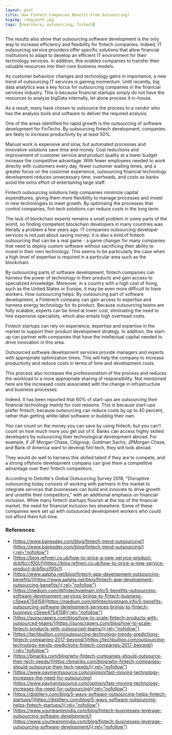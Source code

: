 ```yaml
---
layout: post
title: How Fintech Companies Benefit From Outsourcing?
bigimg: /img/path.jpg
tags: [nearshore, outsourcing, fintech]
---
```

The results also show that outsourcing software development is the only way to increase efficiency and flexibility for fintech companies. Indeed, IT outsourcing service providers offer specific solutions that allow financial institutions to adapt to develop an efficient IT environment for their technology services. In addition, this enables companies to transfer their valuable resources into their core business models. 

As customer behaviour changes and technology gains in importance, a new trend of outsourcing IT services is gaining momentum. Until recently, big data analytics was a key focus for outsourcing companies in the financial services industry. This is because financial startups simply do not have the resources to analyze bigData internally, let alone process it in-house. 

As a result, many have chosen to outsource the process to a vendor who has the analysis tools and software to deliver the required analysis. 

One of the areas identified for rapid growth is the outsourcing of software development for FinTechs. By outsourcing fintech development, companies are likely to increase productivity by at least 50%. 

Manual work is expensive and slow, but automated processes and innovative solutions save time and money. Cost reductions and improvement of customer service and product quality at a lower budget increase the competitive advantage. With fewer employees needed to work directly with customers every day, fewer customer waiting times, and a greater focus on the customer experience, outsourcing financial technology development reduces unnecessary time, overheads, and costs as banks avoid the extra effort of entertaining large staff. 

Fintech outsourcing solutions help companies minimize capital expenditures, giving them more flexibility to manage processes and invest in new technologies to meet growth. By optimising the processes that control companies, fint-tech solutions can reduce costs in the long term. 

The lack of blockchain experts remains a small problem in some parts of the world, so finding competent blockchain developers in many countries was literally a problem a few years ago. IT companies outsourcing developer services is not just about saving money; it is also a kind of fintech outsourcing that can be a real game - a game changer for many companies that need to deploy custom software without sacrificing their ability to invest in their own technology. This seems to be particularly the case when a high level of expertise is required in a particular area such as the blockchain. 

By outsourcing parts of software development, fintech companies can harness the power of technology in their products and gain access to specialized knowledge. Moreover, in a country with a high cost of living, such as the United States or Europe, it may be even more difficult to have workers. How outsourcing helps: By outsourcing part of software development, a Finterech company can gain access to expertise and harness energy technology for its product. Because outsourcing teams are fully scalable, experts can be hired at lower cost, eliminating the need to hire expensive specialists, which also entails high overhead costs. 

Fintech startups can rely on experience, expertise and expertise in the market to support their product development strategy. In addition, the start-up can partner with companies that have the intellectual capital needed to drive innovation in this area. 

Outsourced software development services provide managers and experts with appropriate optimization times. This will help the company to increase productivity and reduce costs in terms of time and development costs. 

This process also increases the professionalism of the process and reduces the workload to a more appropriate sharing of responsibility. Not mentioned here are the increased costs associated with the change in infrastructure and business processes. 

Indeed, it has been reported that 60% of start-ups are outsourcing their financial technology mainly for cost reasons. This is because start-ups prefer fintech, because outsourcing can reduce costs by up to 40 percent, rather than getting white-label software or building their own. 

You can count on the money you can save by using fintech, but you can't count on how much more you get out of it. Banks can access highly skilled developers by outsourcing their technological development abroad. For example, if JP Morgan Chase, Citigroup, Goldman Sachs, JPMorgan Chase, and Bank of America want to develop fint-tech, they will look abroad. 

They would do well to harness this skilled talent if they are to compete, and a strong offshore development company can give them a competitive advantage over their fintech competitors. 

According to Deloitte's Global Outsourcing Survey 2018, "Disruptive outsourcing today consists of working with partners in the market to integrate services that businesses can build and innovate to drive growth and unsettle their competitors," with an additional emphasis on financial inclusion. While many fintech startups flourish at the top of the financial market, the need for financial inclusion lies elsewhere. Some of these companies were set up with outsourced development workers who could not afford them full-time. 

### References

* [https://www.bairesdev.com/blog/fintech-trend-outsourcing/](https://www.bairesdev.com/blog/fintech-trend-outsourcing/){:rel="nofollow"}
* [https://blog.refineri.co.uk/how-to-price-a-new-service-product-dcbfbccf00cf](https://blog.refineri.co.uk/how-to-price-a-new-service-product-dcbfbccf00cf)
* [https://www.aalpha.net/blog/fintech-app-development-outsourcing-benefits/](https://www.aalpha.net/blog/fintech-app-development-outsourcing-benefits/){:rel="nofollow"}
* [https://medium.com/@fintechvietnam.info/5-benefits-outsourcing-software-development-services-brings-to-fintech-business-c5bee4754158](https://medium.com/@fintechvietnam.info/5-benefits-outsourcing-software-development-services-brings-to-fintech-business-c5bee4754158){:rel="nofollow"}
* [https://sunscrapers.com/blog/how-to-scale-fintech-products-with-outsourced-teams/](https://sunscrapers.com/blog/how-to-scale-fintech-products-with-outsourced-teams/){:rel="nofollow"}
* [https://techbullion.com/outsourcing-technology-trends-predictions-fintech-companies-2017-beyond/](https://techbullion.com/outsourcing-technology-trends-predictions-fintech-companies-2017-beyond/){:rel="nofollow"}
* [https://binariks.com/blog/why-fintech-companies-should-outsource-their-tech-needs/](https://binariks.com/blog/why-fintech-companies-should-outsource-their-tech-needs/){:rel="nofollow"}
* [https://www.paymentssource.com/opinion/fast-moving-technology-increases-the-need-for-outsourcing](https://www.paymentssource.com/opinion/fast-moving-technology-increases-the-need-for-outsourcing){:rel="nofollow"}
* [https://distillery.com/blog/5-ways-software-outsourcing-helps-fintech-startups/](https://distillery.com/blog/5-ways-software-outsourcing-helps-fintech-startups/){:rel="nofollow"}
* [https://www.yourteaminindia.com/blog/fintech-businesses-leverage-outsourcing-software-development/](https://www.yourteaminindia.com/blog/fintech-businesses-leverage-outsourcing-software-development/){:rel="nofollow"}